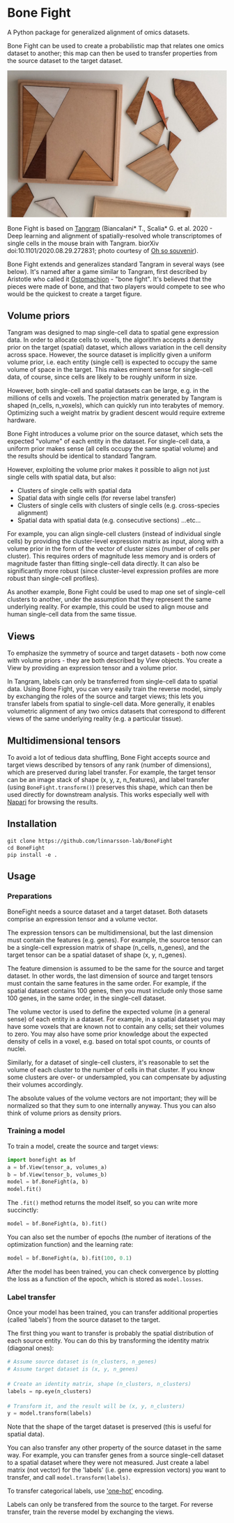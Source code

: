 # Bone Fight

A Python package for generalized alignment of omics datasets.

Bone Fight can be used to create a probabilistic map that relates one omics dataset
to another; this map can then be used to transfer properties from the source dataset
to the target dataset.

![Ostomachion](Ostomachion2.jpg)

Bone Fight is based on [Tangram](https://github.com/broadinstitute/Tangram) (Biancalani* T., Scalia* G. et al. 2020 - Deep learning and alignment of spatially-resolved whole transcriptomes of single cells in the mouse brain with Tangram. biorXiv doi:10.1101/2020.08.29.272831; photo courtesy of [Oh so souvenir](https://ohsosouvenir.com/products/gadgets/ostomachion-puzzle-game-detail)).

Bone Fight extends and generalizes standard Tangram in several ways (see below). It's named after a game similar to Tangram, first described by 
Aristotle who called it [Ostomachion](https://en.wikipedia.org/wiki/Ostomachion) - "bone fight". It's believed that the pieces were made of bone, and that
two players would compete to see who would be the quickest to create a target figure.

## Volume priors

Tangram was designed to map single-cell data to spatial gene expression data. In order
to allocate cells to voxels, the algorithm accepts a density prior on the target (spatial) dataset,
which allows variation in the cell density across space. However, the source dataset
is implicitly given a uniform volume prior, i.e. each entity (single cell) is expected to occupy the same
volume of space in the target. This makes eminent sense for single-cell data, of course, since
cells are likely to be roughly uniform in size.

However, both single-cell and spatial datasets can be large, e.g. in the millions of cells and voxels.
The projection matrix generated by Tangram is shaped (n_cells, n_voxels), which can quickly run
into terabytes of memory. Optimizing such a weight matrix by gradient descent would require
extreme hardware.

Bone Fight introduces a volume prior on the source dataset, which sets the expected "volume" of each entity in the
dataset. For single-cell data, a uniform prior makes sense (all cells occupy the same spatial volume) and the
results should be identical to standard Tangram.

However, exploiting the volume prior makes it possible to align not just single cells with spatial data, but also:

* Clusters of single cells with spatial data
* Spatial data with single cells (for reverse label transfer)
* Clusters of single cells with clusters of single cells (e.g. cross-species alignment)
* Spatial data with spatial data (e.g. consecutive sections)
...etc...

For example, you can align single-cell clusters (instead of individual single cells) by providing
the cluster-level expression matrix as input, along with a volume prior in the form of 
the vector of cluster sizes (number of cells per cluster). This requires orders of magnitude
less memory and is orders of magnitude faster than fitting single-cell data directly. 
It can also be significantly more robust (since cluster-level
expression profiles are more robust than single-cell profiles). 

As another example, Bone Fight could be used to map one set of single-cell clusters to another,
under the assumption that they represent the same underlying reality. For example, this could
be used to align mouse and human single-cell data from the same tissue.

## Views

To emphasize the symmetry of source and target datasets - both now come with volume priors - they 
are both described by View objects. You create a View by providing an expression tensor and a
volume prior.

In Tangram, labels can only be transferred from single-cell data to spatial data. Using Bone Fight, you
can very easily train the reverse model, simply by exchanging the roles of the source and
target views; this lets you transfer labels from spatial to single-cell data. More generally, 
it enables volumetric alignment of any two omics datasets that correspond to different views of 
the same underlying reality (e.g. a particular tissue). 

## Multidimensional tensors

To avoid a lot of tedious data shuffling, Bone Fight accepts source and target views described by
tensors of any rank (number of dimensions), which are preserved during label transfer. For example, the target 
tensor can be an image stack of shape (x, y, z, n_features), and label transfer (using `BoneFight.transform()`)
preserves this shape, which can then be used directly for downstream analysis. This works especially well
with [Napari](https://napari.org) for browsing the results.


## Installation

```
git clone https://github.com/linnarsson-lab/BoneFight
cd BoneFight
pip install -e .
```


## Usage

### Preparations

BoneFight needs a source dataset and a target dataset. Both datasets comprise an expression
tensor and a volume vector. 

The expression tensors can be multidimensional, but the last dimension
must contain the features (e.g. genes). For example, the source tensor can be a single-cell
expression matrix of shape (n_cells, n_genes), and the target tensor can be a spatial 
dataset of shape (x, y, n_genes). 

The feature dimension is assumed to be the same for the source and target dataset. In other
words, the last dimension of source and target tensors must contain the same features
in the same order. For example, if the spatial dataset contains 100 genes, then you must
include only those same 100 genes, in the same order, in the single-cell dataset. 

The volume vector is used to define the expected volume (in a general sense) of each entity
in a dataset. For example, in a spatial dataset you may have some voxels that are known not to
contain any cells; set their volumes to zero. You may also have some prior knowledge about the
expected density of cells in a voxel, e.g. based on total spot counts, or counts of nuclei.

Similarly, for a dataset of single-cell clusters, it's reasonable to set the volume of each
cluster to the number of cells in that cluster. If you know some clusters are over- or undersampled,
you can compensate by adjusting their volumes accordingly.

The absolute values of the volume vectors are not important; they will be normalized so that they
sum to one internally anyway. Thus you can also think of volume priors as density priors.

### Training a model

To train a model, create the source and target views:

```python
import bonefight as bf
a = bf.View(tensor_a, volumes_a)
b = bf.View(tensor_b, volumes_b)
model = bf.BoneFight(a, b)
model.fit()
```

The `.fit()` method returns the model itself, so you can write more succinctly:

```python
model = bf.BoneFight(a, b).fit()
```

You can also set the number of epochs (the number of iterations of the optimization function)
and the learning rate:

```python
model = bf.BoneFight(a, b).fit(100, 0.1)
```

After the model has been trained, you can check convergence by plotting the loss
as a function of the epoch, which is stored as `model.losses`.


### Label transfer

Once your model has been trained, you can transfer additional properties (called 'labels')
from the source dataset to the target.

The first thing you want to transfer is probably the spatial distribution of each source entity.
You can do this by transforming the identity matrix (diagonal ones):

```python
# Assume source dataset is (n_clusters, n_genes)
# Assume target dataset is (x, y, n_genes)

# Create an identity matrix, shape (n_clusters, n_clusters)
labels = np.eye(n_clusters)

# Transform it, and the result will be (x, y, n_clusters)
y = model.transform(labels)
```

Note that the shape of the target dataset is preserved (this is useful for
spatial data).

You can also transfer any other property of the source dataset in the same way. 
For example, you can transfer genes from a source
single-cell dataset to a spatial dataset where they were not measured. Just
create a label matrix (not vector) for the 'labels' (i.e. gene expression vectors)
you want to transfer, and call `model.transform(labels)`. 

To transfer categorical labels, use ['one-hot'](https://en.wikipedia.org/wiki/One-hot) encoding.

Labels can only be transfered from the source to the target. For reverse transfer, train 
the reverse model by exchanging the views.
